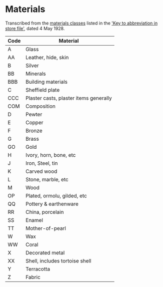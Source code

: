 # Materials

Transcribed from the [materials classes](https://wellcomecollection.org/works/rrbp6gd5/items?canvas=125) listed in the ['Key to abbreviation in store file'](https://wellcomecollection.org/works/rrbp6gd5/items?canvas=112), dated 4 May 1928. 

| Code | Material |
| ----- | ----- |
| A | Glass |
| AA | Leather, hide, skin |
| B | Silver |
| BB | Minerals |
| BBB | Building materials |
| C | Sheffield plate |
| CCC | Plaster casts, plaster items generally |
| COM | Composition |
| D | Pewter |
| E | Copper |
| F | Bronze |
| G | Brass |
| GO | Gold |
| H | Ivory, horn, bone, etc |
| J | Iron, Steel, tin |
| K | Carved wood |
| L | Stone, marble, etc |
| M | Wood |
| OP | Plated, ormolu, gilded, etc |
| QQ | Pottery & earthenware |
| RR | China, porcelain |
| SS | Enamel |
| TT | Mother-of-pearl |
| W | Wax |
| WW | Coral |
| X | Decorated metal |
| XX | Shell, includes tortoise shell |
| Y | Terracotta |
| Z | Fabric |
